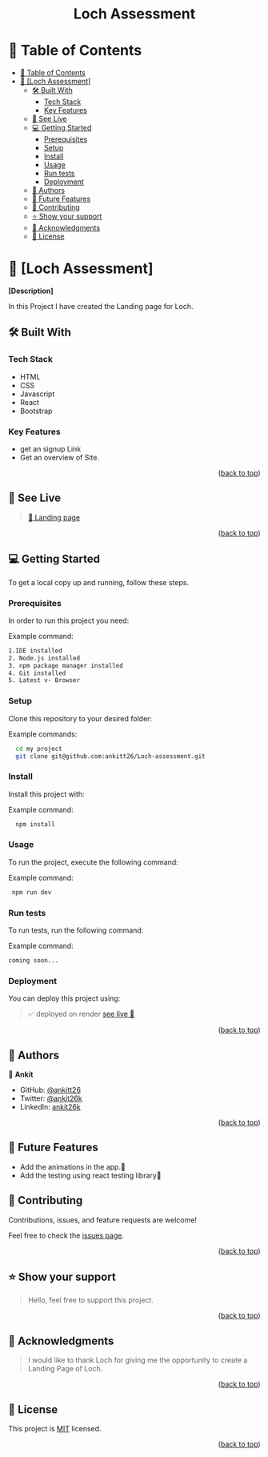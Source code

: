 
<a name="readme-top"></a>

<div align="center"> <h1> Loch Assessment</h1>
</div>

# 📗 Table of Contents

- [📗 Table of Contents](#-table-of-contents)
- [📖 \[Loch  Assessment\] ](#-loch--assessment-)
  - [🛠️ Built With ](#️-built-with-)
    - [Tech Stack ](#tech-stack-)
    - [Key Features ](#key-features-)
  - [🚀 See Live  ](#-see-live--)
  - [💻 Getting Started ](#-getting-started-)
    - [Prerequisites](#prerequisites)
    - [Setup](#setup)
    - [Install](#install)
    - [Usage](#usage)
    - [Run tests](#run-tests)
    - [Deployment](#deployment)
  - [👥 Authors ](#-authors-)
  - [🔭 Future Features](#-future-features)
  - [🤝 Contributing ](#-contributing-)
  - [⭐ Show your support ](#-show-your-support-)
  - [🙏 Acknowledgments ](#-acknowledgments-)
  - [📝 License ](#-license-)

<!-- PROJECT DESCRIPTION -->

# 📖 [Loch  Assessment] <a name="about-project"></a>

**[Description]**

In this Project I have created the Landing page for Loch.

## 🛠️ Built With <a name="built-with"></a>



### Tech Stack <a name="tech-stack"></a>

- HTML
- CSS 
- Javascript
- React
- Bootstrap

<!-- Features -->

### Key Features <a name="key-features"></a>

- get an signup Link
- Get an overview of Site.

<p align="right">(<a href="#readme-top">back to top</a>)</p>

<!-- LIVE DEMO -->

## 🚀 See Live  <a name="live-demo"></a>

> [ 💨 Landing page ](https://landing-ankitt26.onrender.com/)

<p align="right">(<a href="#readme-top">back to top</a>)</p>

<!-- GETTING STARTED -->

## 💻 Getting Started <a name="getting-started"></a>



To get a local copy up and running, follow these steps.

### Prerequisites

In order to run this project you need:


Example command:

```sh
1.IDE installed
2. Node.js installed
3. npm package manager installed
4. Git installed
5. Latest v- Browser
```
 

### Setup

Clone this repository to your desired folder:


Example commands:

```sh
  cd my project
  git clone git@github.com:ankitt26/Loch-assessment.git

```


### Install

Install this project with:


Example command:

```sh
  npm install
```


### Usage

To run the project, execute the following command:


Example command:

```sh
 npm run dev
```


### Run tests

To run tests, run the following command:


Example command:

```sh
coming soon...
```


### Deployment

You can deploy this project using:

> ✅ deployed on render [ see live 🎉 ](https://landing-ankitt26.onrender.com/)


<p align="right">(<a href="#readme-top">back to top</a>)</p>


<!-- AUTHORS -->

## 👥 Authors <a name="authors"></a>

👤 **Ankit**

- GitHub: [@ankitt26](https://github.com/ankitt26)
- Twitter: [@ankit26k](https://twitter.com/ankit26k)
- LinkedIn: [ankit26k](https://www.linkedin.com/in/ankit26k/)


<p align="right">(<a href="#readme-top">back to top</a>)</p>


 ## 🔭 Future Features

- Add the animations in the app.🚀
- Add the testing using react testing library💯

<!-- CONTRIBUTING -->

## 🤝 Contributing <a name="contributing"></a>

Contributions, issues, and feature requests are welcome!

Feel free to check the [issues page](../../issues/).


<p align="right">(<a href="#readme-top">back to top</a>)</p>

<!-- SUPPORT -->

## ⭐ Show your support <a name="support"></a>

> Hello, feel free to support this project.

<p align="right">(<a href="#readme-top">back to top</a>)</p>

<!-- ACKNOWLEDGEMENTS -->

## 🙏 Acknowledgments <a name="acknowledgements"></a>

> I would like to thank Loch for giving me the opportunity to create a Landing Page of Loch.

<p align="right">(<a href="#readme-top">back to top</a>)</p>

<!-- LICENSE -->

## 📝 License <a name="license"></a>

This project is [MIT](./LICENSE) licensed.

<p align="right">(<a href="#readme-top">back to top</a>)</p>
